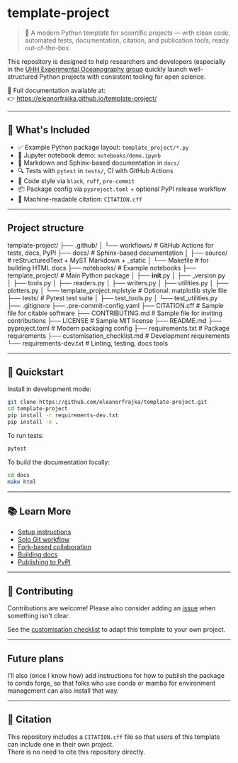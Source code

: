 # template-project

> 🧪 A modern Python template for scientific projects — with clean code, automated tests, documentation, citation, and publication tools, ready out-of-the-box.

This repository is designed to help researchers and developers (especially in the [UHH Experimental Oceanography group](http://eleanorfrajka.com) quickly launch well-structured Python projects with consistent tooling for open science.

📘 Full documentation available at:  
👉 https://eleanorfrajka.github.io/template-project/

---

## 🚀 What's Included

- ✅ Example Python package layout: `template_project/*.py`
- 📓 Jupyter notebook demo: `notebooks/demo.ipynb`
- 📄 Markdown and Sphinx-based documentation in `docs/`
- 🔍 Tests with `pytest` in `tests/`, CI with GitHub Actions
- 🎨 Code style via `black`, `ruff`, `pre-commit`
- 📦 Package config via `pyproject.toml` + optional PyPI release workflow
- 🧾 Machine-readable citation: `CITATION.cff`

---

## Project structure

template-project/
├── .github/
│   └── workflows/              # GitHub Actions for tests, docs, PyPI
├── docs/                       # Sphinx-based documentation
│   ├── source/                 # reStructuredText + MyST Markdown + _static
│   └── Makefile                # for building HTML docs
├── notebooks/                  # Example notebooks
├── template_project/           # Main Python package
│   ├── __init__.py
│   ├── _version.py
│   ├── tools.py
│   ├── readers.py
│   ├── writers.py
│   ├── utilities.py
│   ├── plotters.py
│   └── template_project.mplstyle  # Optional: matplotlib style file
├── tests/                      # Pytest test suite
│   ├── test_tools.py
│   └── test_utilities.py
├── .gitignore
├── .pre-commit-config.yaml
├── CITATION.cff                # Sample file for citable software
├── CONTRIBUTING.md             # Sample file for inviting contributions
├── LICENSE                     # Sample MIT license
├── README.md
├── pyproject.toml              # Modern packaging config
├── requirements.txt            # Package requirements
├── customisation_checklist.md  # Development requirements
└── requirements-dev.txt        # Linting, testing, docs tools


---

## 🔧 Quickstart

Install in development mode:

```bash
git clone https://github.com/eleanorfrajka/template-project.git
cd template-project
pip install -r requirements-dev.txt
pip install -e .
```

To run tests:

```bash
pytest
```

To build the documentation locally:

```bash
cd docs
make html
```

---

## 📚 Learn More

- [Setup instructions](https://eleanorfrajka.github.io/template-project/setup.html)
- [Solo Git workflow](https://eleanorfrajka.github.io/template-project/gitworkflow_solo.html)
- [Fork-based collaboration](https://eleanorfrajka.github.io/template-project/gitcollab_v2.html)
- [Building docs](https://eleanorfrajka.github.io/template-project/build_docs.html)
- [Publishing to PyPI](https://eleanorfrajka.github.io/template-project/pypi_guide.html)

---

## 🤝 Contributing

Contributions are welcome!  Please also consider adding an [issue](https://github.com/eleanorfrajka/template-project/issues) when something isn't clear.

See the [customisation checklist](customisation_checklist.md) to adapt this template to your own project.

---

## Future plans

I'll also (once I know how) add instructions for how to publish the package to conda forge, so that folks who use conda or mamba for environment management can also install that way.

---

## 📣 Citation

This repository includes a `CITATION.cff` file so that users of this template can include one in their own project.  
There is no need to cite this repository directly.
